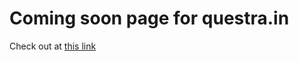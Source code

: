 # Coming soon page for questra.in

Check out at [this link](https://questra-coming-soon.rhythmbhiwani.in/)
